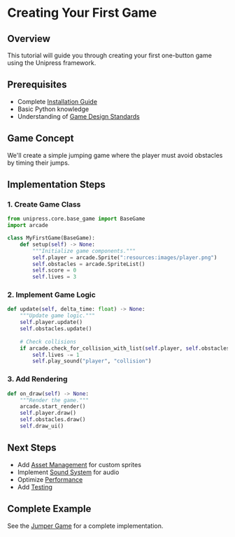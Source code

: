 # Creating Your First Game

## Overview

This tutorial will guide you through creating your first one-button game using the Unipress framework.

## Prerequisites

- Complete [Installation Guide](installation.md)
- Basic Python knowledge
- Understanding of [Game Design Standards](game_design.md)

## Game Concept

We'll create a simple jumping game where the player must avoid obstacles by timing their jumps.

## Implementation Steps

### 1. Create Game Class

```python
from unipress.core.base_game import BaseGame
import arcade

class MyFirstGame(BaseGame):
    def setup(self) -> None:
        """Initialize game components."""
        self.player = arcade.Sprite(":resources:images/player.png")
        self.obstacles = arcade.SpriteList()
        self.score = 0
        self.lives = 3
```

### 2. Implement Game Logic

```python
def update(self, delta_time: float) -> None:
    """Update game logic."""
    self.player.update()
    self.obstacles.update()
    
    # Check collisions
    if arcade.check_for_collision_with_list(self.player, self.obstacles):
        self.lives -= 1
        self.play_sound("player", "collision")
```

### 3. Add Rendering

```python
def on_draw(self) -> None:
    """Render the game."""
    arcade.start_render()
    self.player.draw()
    self.obstacles.draw()
    self.draw_ui()
```

## Next Steps

- Add [Asset Management](assets.md) for custom sprites
- Implement [Sound System](sound.md) for audio
- Optimize [Performance](performance.md)
- Add [Testing](testing.md)

## Complete Example

See the [Jumper Game](../../unipress/games/jumper/game.py) for a complete implementation.
